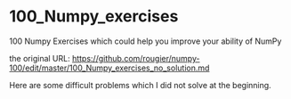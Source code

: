 # 100_Numpy_exercises
100 Numpy Exercises which could help you improve your ability of NumPy

the original URL: https://github.com/rougier/numpy-100/edit/master/100_Numpy_exercises_no_solution.md

Here are some difficult problems which I did not solve at the beginning.

